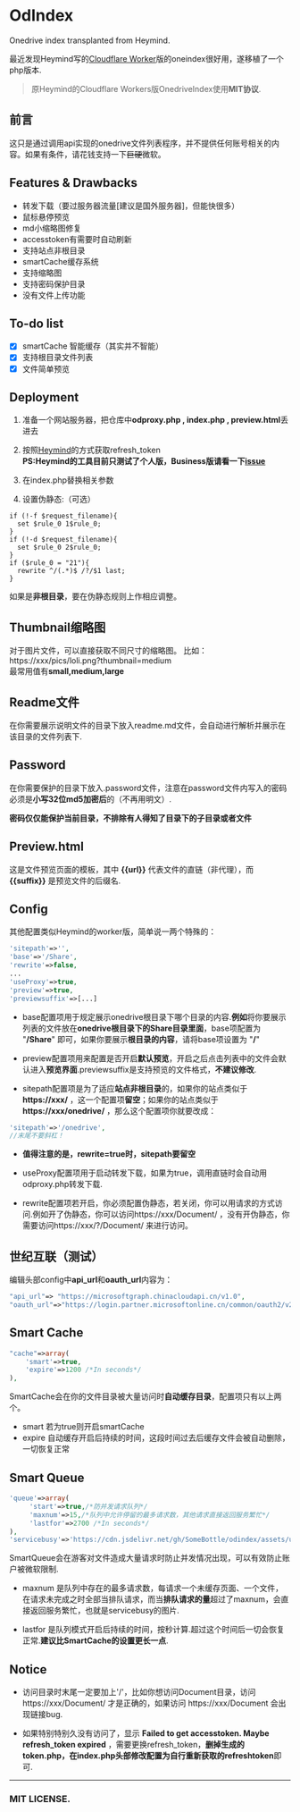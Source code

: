 # OdIndex
Onedrive index transplanted from Heymind.

最近发现Heymind写的<a href='https://github.com/heymind/OneDrive-Index-Cloudflare-Worker' target='_blank'>Cloudflare Worker</a>版的oneindex很好用，遂移植了一个php版本.

> 原Heymind的Cloudflare Workers版OnedriveIndex使用**MIT协议**.  

## 前言  
这只是通过调用api实现的onedrive文件列表程序，并不提供任何账号相关的内容。如果有条件，请花钱支持一下<del>巨硬</del>微软。   

## Features & Drawbacks  
* 转发下载（要过服务器流量[建议是国外服务器]，但能快很多）   
* 鼠标悬停预览  
* md小缩略图修复  
* accesstoken有需要时自动刷新  
* 支持站点非根目录  
* smartCache缓存系统  
* 支持缩略图  
* 支持密码保护目录  
* 没有文件上传功能  

## To-do list
- [x] smartCache 智能缓存（其实并不智能）  
- [x] 支持根目录文件列表  
- [x] 文件简单预览  

## Deployment  
1. 准备一个网站服务器，把仓库中**odproxy.php , index.php , preview.html**丢进去  

2. 按照<a href='https://github.com/SomeBottle/OdIndex/blob/master/heymind/heymind.md' target='_blank'>Heymind</a>的方式获取refresh_token  
**PS:Heymind的工具目前只测试了个人版，Business版请看一下<a href='https://github.com/heymind/OneDrive-Index-Cloudflare-Worker/issues' target='_blank'>issue</a>**  

3. 在index.php替换相关参数  

4. 设置伪静态:（可选）  
  
  ```
  if (!-f $request_filename){
    set $rule_0 1$rule_0;
  }
  if (!-d $request_filename){
    set $rule_0 2$rule_0;
  }
  if ($rule_0 = "21"){
    rewrite ^/(.*)$ /?/$1 last;
  }
  ```
  如果是**非根目录**，要在伪静态规则上作相应调整。  
  
## Thumbnail缩略图  
对于图片文件，可以直接获取不同尺寸的缩略图。 比如：https://xxx/pics/loli.png?thumbnail=medium  
最常用值有**small,medium,large**  
  
## Readme文件  
在你需要展示说明文件的目录下放入readme.md文件，会自动进行解析并展示在该目录的文件列表下.  
  
## Password  
在你需要保护的目录下放入.password文件，注意在password文件内写入的密码必须是**小写32位md5加密后**的（不再用明文）.  

**密码仅仅能保护当前目录，不排除有人得知了目录下的子目录或者文件**  

## Preview.html  
这是文件预览页面的模板，其中 **{{url}}** 代表文件的直链（非代理），而 **{{suffix}}** 是预览文件的后缀名.  

## Config  
其他配置类似Heymind的worker版，简单说一两个特殊的：  

```php
'sitepath'=>'',  
'base'=>'/Share',
'rewrite'=>false,
...
'useProxy'=>true,  
'preview'=>true,  
'previewsuffix'=>[...]  
```
* base配置项用于规定展示onedrive根目录下哪个目录的内容.**例如**将你要展示列表的文件放在**onedrive根目录下的Share目录里面**，base项配置为 "**/Share**" 即可，如果你要展示**根目录的内容**，请将base项设置为 "**/**"  

* preview配置项用来配置是否开启**默认预览**，开启之后点击列表中的文件会默认进入**预览界面**.previewsuffix是支持预览的文件格式，**不建议修改**.  

* sitepath配置项是为了适应**站点非根目录**的，如果你的站点类似于**https://xxx/** ，这一个配置项**留空**；如果你的站点类似于**https://xxx/onedrive/** ，那么这个配置项你就要改成：  
```php
'sitepath'=>'/onedrive',  
//末尾不要斜杠！  
```

* **值得注意的是，rewrite=true时，sitepath要留空**   

* useProxy配置项用于启动转发下载，如果为true，调用直链时会自动用odproxy.php转发下载.  

* rewrite配置项若开启，你必须配置伪静态，若关闭，你可以用请求的方式访问.例如开了伪静态，你可以访问https://xxx/Document/ ，没有开伪静态，你需要访问https://xxx/?/Document/ 来进行访问。   

## 世纪互联（测试）  

编辑头部config中**api_url**和**oauth_url**内容为：  

```php
"api_url"=> "https://microsoftgraph.chinacloudapi.cn/v1.0", 
"oauth_url"=>"https://login.partner.microsoftonline.cn/common/oauth2/v2.0", 
```

## Smart Cache  
```php
"cache"=>array(
    'smart'=>true,
    'expire'=>1200 /*In seconds*/
),
```

SmartCache会在你的文件目录被大量访问时**自动缓存目录**，配置项只有以上两个。  

* smart 若为true则开启smartCache  
* expire 自动缓存开启后持续的时间，这段时间过去后缓存文件会被自动删除，一切恢复正常  

## Smart Queue  
```php
'queue'=>array(
     'start'=>true,/*防并发请求队列*/
     'maxnum'=>15,/*队列中允许停留的最多请求数，其他请求直接返回服务繁忙*/
     'lastfor'=>2700 /*In seconds*/
),
'servicebusy'=>'https://cdn.jsdelivr.net/gh/SomeBottle/odindex/assets/unavailable.png',
```

SmartQueue会在游客对文件造成大量请求时防止并发情况出现，可以有效防止账户被微软限制.  

* maxnum 是队列中存在的最多请求数，每请求一个未缓存页面、一个文件，在请求未完成之时全部当排队请求，而当**排队请求的量**超过了maxnum，会直接返回服务繁忙，也就是servicebusy的图片.  

* lastfor 是队列模式开启后持续的时间，按秒计算.超过这个时间后一切会恢复正常.**建议比SmartCache的设置更长一点**.  

## Notice  

* 访问目录时末尾一定要加上'/'，比如你想访问Document目录，访问https://xxx/Document/ 才是正确的，如果访问 https://xxx/Document 会出现链接bug.  

* 如果特别特别久没有访问了，显示 **Failed to get accesstoken. Maybe refresh_token expired** ，需要更换refresh_token，**删掉生成的token.php，在index.php头部修改配置为自行重新获取的refreshtoken**即可.  

------------------
### MIT LICENSE. 
